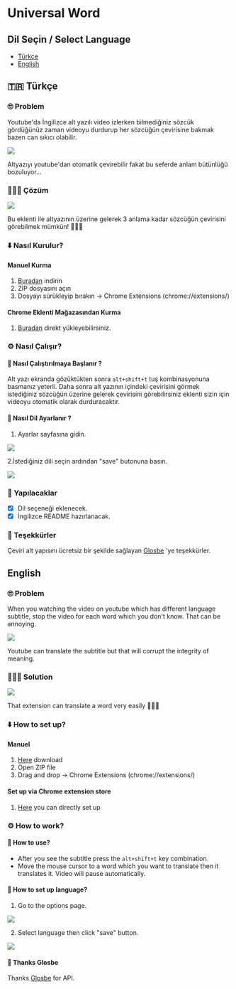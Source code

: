 # Universal Word

## Dil Seçin / Select Language
* [Türkçe](#-türkçe)
* [English](#english)

## 🇹🇷 Türkçe
### 🙄 Problem 
  Youtube'da İngilizce alt yazılı video izlerken bilmediğiniz sözcük gördüğünüz zaman videoyu durdurup her sözcüğün çevirisine bakmak bazen can sıkıcı olabilir.

  ![](https://user-images.githubusercontent.com/16020123/31394850-04471cdc-ade8-11e7-8c2d-dc500231ec33.gif)

  Altyazıyı youtube'dan otomatik çevirebilir fakat bu seferde anlam bütünlüğü bozuluyor...


### 🎊🎉🎈 Çözüm

  ![](https://user-images.githubusercontent.com/16020123/31394887-188f5a6a-ade8-11e7-9883-9f26ade57830.gif)
  
  Bu eklenti ile altyazının üzerine gelerek 3 anlama kadar sözcüğün çevirisini görebilmek mümkün! 🎊🎉🎈

### ⬇️ Nasıl Kurulur?

  #### Manuel Kurma
  1. [Buradan](https://github.com/yasinguzel/universal-word/releases/download/v1.2.0/universal-wordv1.2.0.zip) indirin
  2. ZIP dosyasını açın
  3. Dosyayı sürükleyip bırakın -> Chrome Extensions (chrome://extensions/)

  #### Chrome Eklenti Mağazasından Kurma
  1. [Buradan](https://chrome.google.com/webstore/detail/universal-word/gpdfbmcmghechfppnckabnhojmogdifl?hl=en) direkt yükleyebilirsiniz.

### ⚙️ Nasıl Çalışır?
#### 🏁 Nasıl Çalıştırılmaya Başlanır ?
  Alt yazı ekranda gözüktükten sonra `alt+shift+t` tuş kombinasyonuna basmanız yeterli. Daha sonra alt yazının içindeki çevirisini görmek istediğiniz sözcüğün üzerine gelerek çevirisini görebilirsiniz eklenti sizin için videoyu otomatik olarak durduracaktır.
  
#### 👅 Nasıl Dil Ayarlanır ?
  1. Ayarlar sayfasına gidin.
  
  ![](https://user-images.githubusercontent.com/16020123/31394709-aaac26d6-ade7-11e7-8fa4-b08d9a3042da.png)
  
  2.İstediğiniz dili seçin ardından "save" butonuna basın.
  
  ![](https://user-images.githubusercontent.com/16020123/31394736-ba99037a-ade7-11e7-9e60-3a457bb6d607.png)
  
### 📝 Yapılacaklar

- [x] Dil seçeneği eklenecek.
- [x] İngilizce README hazırlanacak.

### 👏 Teşekkürler
Çeviri alt yapısını ücretsiz bir şekilde sağlayan [Glosbe](https://glosbe.com/) 'ye teşekkürler.

## English

### 🙄 Problem 
  When you watching the video on youtube which has different language subtitle, stop the video for each word which you don't know. That can be annoying.

  ![](https://user-images.githubusercontent.com/16020123/31394850-04471cdc-ade8-11e7-8c2d-dc500231ec33.gif)

  Youtube can translate the subtitle but that will corrupt the integrity of meaning.

### 🎊🎉🎈 Solution

  ![](https://user-images.githubusercontent.com/16020123/31394887-188f5a6a-ade8-11e7-9883-9f26ade57830.gif)
  
  That extension can translate a word very easily 🎊🎉🎈

### ⬇️ How to set up?

  #### Manuel
  1. [Here](https://github.com/yasinguzel/universal-word/releases/download/v1.2.0/universal-wordv1.2.0.zip) download
  2. Open ZIP file
  3. Drag and drop -> Chrome Extensions (chrome://extensions/)

  #### Set up via Chrome extension store
  1. [Here](https://chrome.google.com/webstore/detail/universal-word/gpdfbmcmghechfppnckabnhojmogdifl?hl=en) you can directly set up

### ⚙️ How to work?
  #### 🏁 How to use?
  * After you see the subtitle press the `alt+shift+t` key combination. 
  * Move the mouse cursor to a word which you want to translate then it translates it. 
  Video will pause automatically.

  #### 👅 How to set up language?
  1. Go to the options page.

  ![](https://user-images.githubusercontent.com/16020123/31394709-aaac26d6-ade7-11e7-8fa4-b08d9a3042da.png)

  2. Select language then click "save" button.

  ![](https://user-images.githubusercontent.com/16020123/31394736-ba99037a-ade7-11e7-9e60-3a457bb6d607.png)

  #### 👏 Thanks Glosbe
  Thanks [Glosbe](https://glosbe.com/) for API.

